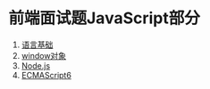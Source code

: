 # 前端面试题JavaScript部分

1. [语言基础](./1.Language-foundation.md)
2. [window对象](./2.Window.md)
3. [Node.js](./3.Nodejs.md)
4. [ECMAScript6](./4.ES6.md)